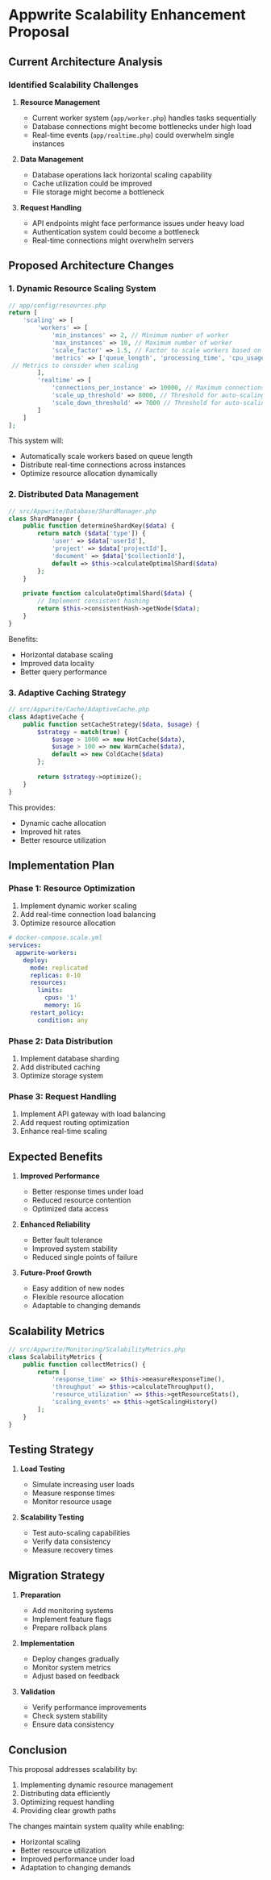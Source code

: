 # Appwrite Scalability Enhancement Proposal

## Current Architecture Analysis

### Identified Scalability Challenges

1. **Resource Management**
   - Current worker system (`app/worker.php`) handles tasks sequentially
   - Database connections might become bottlenecks under high load
   - Real-time events (`app/realtime.php`) could overwhelm single instances

2. **Data Management**
   - Database operations lack horizontal scaling capability
   - Cache utilization could be improved
   - File storage might become a bottleneck

3. **Request Handling**
   - API endpoints might face performance issues under heavy load
   - Authentication system could become a bottleneck
   - Real-time connections might overwhelm servers

## Proposed Architecture Changes

### 1. Dynamic Resource Scaling System

```php
// app/config/resources.php
return [
    'scaling' => [
        'workers' => [
            'min_instances' => 2, // Minimum number of worker
            'max_instances' => 10, // Maximum number of worker
            'scale_factor' => 1.5, // Factor to scale workers based on load
            'metrics' => ['queue_length', 'processing_time', 'cpu_usage', 'memory_usage']
 // Metrics to consider when scaling
        ],
        'realtime' => [
            'connections_per_instance' => 10000, // Maximum connections per worker
            'scale_up_threshold' => 8000, // Threshold for auto-scaling
            'scale_down_threshold' => 7000 // Threshold for auto-scaling
        ]
    ]
];
```

This system will:
- Automatically scale workers based on queue length
- Distribute real-time connections across instances
- Optimize resource allocation dynamically

### 2. Distributed Data Management

```php
// src/Appwrite/Database/ShardManager.php
class ShardManager {
    public function determineShardKey($data) {
        return match ($data['type']) {
            'user' => $data['userId'],
            'project' => $data['projectId'],
            'document' => $data['$collectionId'],
            default => $this->calculateOptimalShard($data)
        };
    }
    
    private function calculateOptimalShard($data) {
        // Implement consistent hashing
        return $this->consistentHash->getNode($data);
    }
}
```

Benefits:
- Horizontal database scaling
- Improved data locality
- Better query performance

### 3. Adaptive Caching Strategy

```php
// src/Appwrite/Cache/AdaptiveCache.php
class AdaptiveCache {
    public function setCacheStrategy($data, $usage) {
        $strategy = match(true) {
            $usage > 1000 => new HotCache($data),
            $usage > 100 => new WarmCache($data),
            default => new ColdCache($data)
        };
        
        return $strategy->optimize();
    }
}
```

This provides:
- Dynamic cache allocation
- Improved hit rates
- Better resource utilization

## Implementation Plan

### Phase 1: Resource Optimization
1. Implement dynamic worker scaling
2. Add real-time connection load balancing
3. Optimize resource allocation

```yaml
# docker-compose.scale.yml
services:
  appwrite-workers:
    deploy:
      mode: replicated
      replicas: 0-10
      resources:
        limits:
          cpus: '1'
          memory: 1G
      restart_policy:
        condition: any
```

### Phase 2: Data Distribution
1. Implement database sharding
2. Add distributed caching
3. Optimize storage system

### Phase 3: Request Handling
1. Implement API gateway with load balancing
2. Add request routing optimization
3. Enhance real-time scaling

## Expected Benefits

1. **Improved Performance**
   - Better response times under load
   - Reduced resource contention
   - Optimized data access

2. **Enhanced Reliability**
   - Better fault tolerance
   - Improved system stability
   - Reduced single points of failure

3. **Future-Proof Growth**
   - Easy addition of new nodes
   - Flexible resource allocation
   - Adaptable to changing demands

## Scalability Metrics

```php
// src/Appwrite/Monitoring/ScalabilityMetrics.php
class ScalabilityMetrics {
    public function collectMetrics() {
        return [
            'response_time' => $this->measureResponseTime(),
            'throughput' => $this->calculateThroughput(),
            'resource_utilization' => $this->getResourceStats(),
            'scaling_events' => $this->getScalingHistory()
        ];
    }
}
```

## Testing Strategy

1. **Load Testing**
   - Simulate increasing user loads
   - Measure response times
   - Monitor resource usage

2. **Scalability Testing**
   - Test auto-scaling capabilities
   - Verify data consistency
   - Measure recovery times

## Migration Strategy

1. **Preparation**
   - Add monitoring systems
   - Implement feature flags
   - Prepare rollback plans

2. **Implementation**
   - Deploy changes gradually
   - Monitor system metrics
   - Adjust based on feedback

3. **Validation**
   - Verify performance improvements
   - Check system stability
   - Ensure data consistency

## Conclusion

This proposal addresses scalability by:
1. Implementing dynamic resource management
2. Distributing data efficiently
3. Optimizing request handling
4. Providing clear growth paths

The changes maintain system quality while enabling:
- Horizontal scaling
- Better resource utilization
- Improved performance under load
- Adaptation to changing demands
